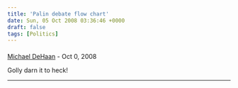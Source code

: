 ```yaml
---
title: 'Palin debate flow chart'
date: Sun, 05 Oct 2008 03:36:46 +0000
draft: false
tags: [Politics]
---
```



#### 
[Michael DeHaan](http://michaeldehaan.net/ "michael.dehaan@gmail.com") - <time datetime="2008-10-05 10:25:31">Oct 0, 2008</time>

Golly darn it to heck!
<hr />
